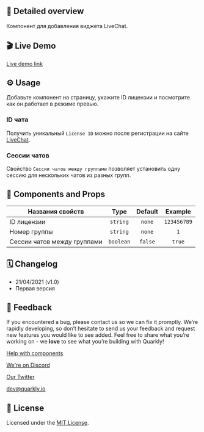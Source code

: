 ## 📖 Detailed overview

Компонент для добавления виджета LiveChat.

## 🎬 Live Demo

[Live demo link](https://quarkly-catalog.netlify.app/livechat/)

## ⚙️ Usage

Добавьте компонент на страницу, укажите ID лицензии и посмотрите как он работает в режиме превью.

### ID чата

Получить уникальный `License ID` можно после регистрации на сайте [LiveChat](https://www.livechat.com/help/install-livechat).

### Сессии чатов

Свойство `Сессии чатов между группами` позволяет установить одну сессию для нескольких чатов из разных групп.

## 🧩 Components and Props

| Названия свойств            |   Type    | Default |   Example   |
| --------------------------- | :-------: | :-----: | :---------: |
| ID лицензии                 | `string`  | `none`  | `123456789` |
| Номер группы                | `string`  | `none`  |     `1`     |
| Сессии чатов между группами | `boolean` | `false` |   `true`    |

## 🗓 Changelog

-   21/04/2021 (v1.0)
-   Первая версия

## 📮 Feedback

If you encountered a bug, please contact us so we can fix it promptly. We’re rapidly developing, so don’t hesitate to send us your feedback and request new features you would like to see added. Feel free to share what you’re working on - we **love** to see what you’re building with Quarkly!

[Help with components](https://community.quarkly.io/c/requests/11)

[We're on Discord](https://discord.gg/f9KhSMGX)

[Our Twitter](https://twitter.com/quarklyapp)

[dev@quarkly.io](mailto:dev@quarkly.io)

## 📝 License

Licensed under the [MIT License](./LICENSE).
